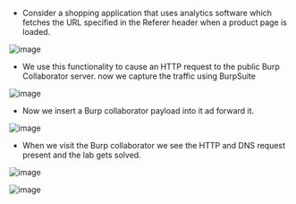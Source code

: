 - Consider a shopping application that uses analytics software which fetches the URL specified in the Referer header when a product page is loaded.

![image](https://github.com/Akhilkj123/Portswigger/assets/65653010/643c6582-e39a-4344-8b1e-51faddb3b967)

- We use this functionality to cause an HTTP request to the public Burp Collaborator server. now we capture the traffic using BurpSuite

![image](https://github.com/Akhilkj123/Portswigger/assets/65653010/54c05b09-1767-401c-a7e1-e6e595eea790)

- Now we insert a Burp collaborator payload into it ad forward it.

![image](https://github.com/Akhilkj123/Portswigger/assets/65653010/c86a7223-b818-4b2c-9f3c-96ba5355a34f)

- When we visit the Burp collaborator we see the HTTP and DNS request present and the lab gets solved.

![image](https://github.com/Akhilkj123/Portswigger/assets/65653010/70c312bf-42f9-48e3-a94a-98d3e05aef35)

![image](https://github.com/Akhilkj123/Portswigger/assets/65653010/dc2266a2-f923-4d41-a42b-f5f39aa002a5)



